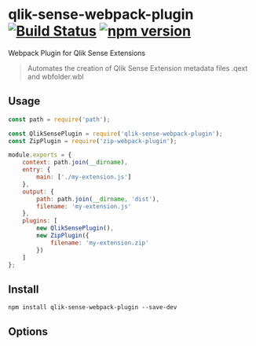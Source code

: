 # qlik-sense-webpack-plugin [![Build Status](https://travis-ci.org/bealearts/qlik-sense-webpack-plugin.svg?branch=master)](https://travis-ci.org/bealearts/qlik-sense-webpack-plugin) [![npm version](https://badge.fury.io/js/qlik-sense-webpack-plugin.svg)](http://badge.fury.io/js/qlik-sense-webpack-plugin)

Webpack Plugin for Qlik Sense Extensions

> Automates the creation of Qlik Sense Extension metadata files .qext and wbfolder.wbl

## Usage
```js
const path = require('path');

const QlikSensePlugin = require('qlik-sense-webpack-plugin');
const ZipPlugin = require('zip-webpack-plugin');

module.exports = {
    context: path.join(__dirname),
    entry: {
        main: ['./my-extension.js']
    },
    output: {
        path: path.join(__dirname, 'dist'),
        filename: 'my-extension.js'
    },
    plugins: [
        new QlikSensePlugin(),
        new ZipPlugin({
            filename: 'my-extension.zip'
        })
    ]
};
```

## Install
```shell
npm install qlik-sense-webpack-plugin --save-dev
```

## Options
